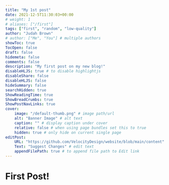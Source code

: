 ```yaml
---
title: "My 1st post"
date: 2021-12-5T11:30:03+00:00
# weight: 1
# aliases: ["/first"]
tags: ["first", "random", "low-quality"]
author: "Judah Brown"
# author: ["Me", "You"] # multiple authors
showToc: true
TocOpen: false
draft: false
hidemeta: false
comments: false
description: "My first post on my new blog!"
disableHLJS: true # to disable highlightjs
disableShare: false
disableHLJS: false
hideSummary: false
searchHidden: true
ShowReadingTime: true
ShowBreadCrumbs: true
ShowPostNavLinks: true
cover:
    image: "/default-thumb.png" # image path/url
    alt: "Banner Image" # alt text
    caption: "" # display caption under cover
    relative: false # when using page bundles set this to true
    hidden: true # only hide on current single page
editPost:
    URL: "https://github.com/VelocityDesign/website/blob/main/content"
    Text: "Suggest Changes" # edit text
    appendFilePath: true # to append file path to Edit link
---
```

# First Post!